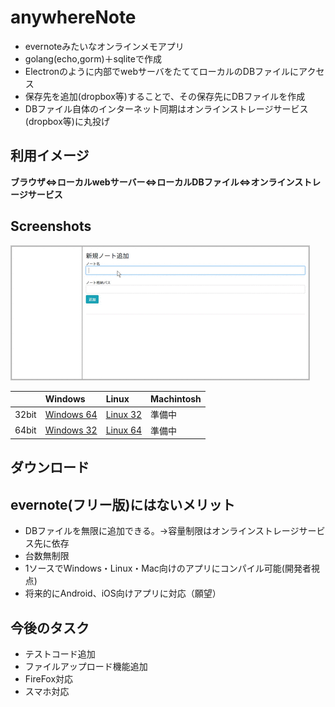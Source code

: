 # anywhereNote
  
- evernoteみたいなオンラインメモアプリ  
- golang(echo,gorm)＋sqliteで作成  
- Electronのように内部でwebサーバをたててローカルのDBファイルにアクセス  
- 保存先を追加(dropbox等)することで、その保存先にDBファイルを作成
- DBファイル自体のインターネット同期はオンラインストレージサービス(dropbox等)に丸投げ
  

## 利用イメージ  
**ブラウザ⇔ローカルwebサーバー⇔ローカルDBファイル⇔オンラインストレージサービス**  
  
## Screenshots  
![Screenshots](https://github.com/YujiYabe/anywhereNote/blob/garage/explain.gif "")


|       | Windows | Linux | Machintosh |
|:------|:--------|:------|:-----------|
| 32bit | [Windows 64](https://drive.google.com/open?id=1W9S-JLfF8dgkO3fbLGOGDYkReJTm-lBb "Windows 64") | [Linux 32](https://drive.google.com/open?id=19wQxlKyzaEFViVKLj9ID4J2DfRoMTkdb "Linux 32") | 準備中      |
| 64bit | [Windows 32](https://drive.google.com/open?id=1UqiawXaHZhSfxU5clmMt7JtBUG2pyzYk "Windows 32") | [Linux 64](https://drive.google.com/open?id=1gLXapKzuW9U195F_C_DquuKgu1tFDXrc "Linux 64") | 準備中      |

  
  
## ダウンロード




  

## evernote(フリー版)にはないメリット
- DBファイルを無限に追加できる。→容量制限はオンラインストレージサービス先に依存
- 台数無制限
- 1ソースでWindows・Linux・Mac向けのアプリにコンパイル可能(開発者視点)
- 将来的にAndroid、iOS向けアプリに対応（願望）
  


## 今後のタスク
- テストコード追加
- ファイルアップロード機能追加
- FireFox対応  
- スマホ対応
  
